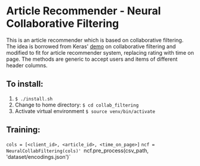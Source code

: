 # Article Recommender - Neural Collaborative Filtering

This is an article recommender which is based on collaborative filtering. 
The idea is borrowed from Keras' [demo](https://keras.io/examples/structured_data/collaborative_filtering_movielens/) on collaborative filtering 
and modified to fit for article recommender system, replacing rating with time on page. 
The methods are generic to accept users and items of different header columns.

## To install:
1. `$ ./install.sh`
2. Change to home directory:
`$ cd collab_filtering`
3. Activate virtual environment
`$ source venv/bin/activate`

## Training:
`cols = [<client_id>, <article_id>, <time_on_page>]`
`ncf = NeuralCollabFiltering(cols)'
`ncf.pre_process(csv_path, 'dataset/encodings.json')`
